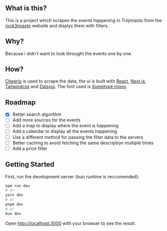 ## What is this?

This is a project which scrapes the events happening in Trójmiasto from the [rock3miasto](https://www.rock3miasto.pl) website and displys them with filters.

## Why?

Because i didn't want to look throught the events one by one.

## How?

[Cheerio](https://github.com/cheeriojs/cheerio) is used to scrape the data, the ui is built with [React](https://react.dev/), [Next.js](https://nextjs.org/), [Tailwindcss](https://tailwindcss.com/) and [Daisyui](https://daisyui.com/). The font used is [Sometype mono](https://github.com/googlefonts/sometype-mono).

## Roadmap

- [x] Better search algorithm
- [ ] Add more sources for the events
- [ ] Add a map to display where the event is happening
- [ ] Add a calendar to display all the events happening
- [ ] Use a different method for passing the filter data to the servers
- [ ] Better caching to avoid fetching the same description multiple times
- [ ] Add a price filter

## Getting Started

First, run the development server (bun runtime is reccomended):

```bash
npm run dev
# or
yarn dev
# or
pnpm dev
# or
bun dev
```

Open [http://localhost:3000](http://localhost:3000) with your browser to see the result.